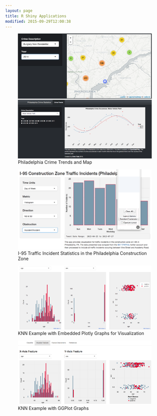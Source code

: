 ```yaml
---
layout: page
title: R Shiny Applications
modified: 2015-09-29T12:00:38
---
```


<figure class="half">
	<a href="https://miningthedetails.shinyapps.io/PhilaCrime" > <img src="/images/shinyGif/phillyCrimeMap.gif" alt="image"> </a>
	<a href="https://miningthedetails.shinyapps.io/PhilaCrime" > <img src="/images/shinyGif/crimeTrend.gif" alt="image"> </a>
	<figcaption>Philadelphia Crime Trends and Map</figcaption>
</figure>
<figure>
	<a href="https://miningthedetails.shinyapps.io/I95PhiladelphiaHighwayIncidents" ><img src="/images/shinyGif/I95app.gif" alt="image"></a>
	<figcaption>I-95 Traffic Incident Statistics in the Philadelphia Construction Zone</figcaption>
</figure>
<p></p>
<figure>
	<a href="https://miningthedetails.shinyapps.io/knn-dashboard-shiny-plotly" ><img src="/images/shinyGif/knn_plotly.gif" alt="image"></a>
	<figcaption>KNN Example with Embedded Plotly Graphs for Visualization</figcaption>
</figure>
<figure>
	<a href=" https://miningthedetails.shinyapps.io/knn-dashboard-shiny" > <img src="/images/shinyGif/knn_base.gif" alt="image"> </a>
	<figcaption>KNN Example with GGPlot Graphs</figcaption>
</figure>